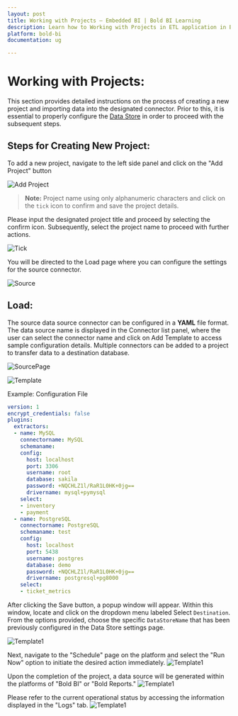 ```yaml
---
layout: post
title: Working with Projects – Embedded BI | Bold BI Learning
description: Learn how to Working with Projects in ETL application in Bold BI Enterprise Edition. Discover simple steps to integrate data smoothly and make the most of your analytics.
platform: bold-bi
documentation: ug

---
```


# Working with Projects:

This section provides detailed instructions on the process of creating a new project and importing data into the designated connector. Prior to this, it is essential to properly configure the [Data Store](/working-with-data-sources/working-with-bold-etl/data-store/) in order to proceed with the subsequent steps.

## Steps for Creating New Project:

To add a new project, navigate to the left side panel and click on the "Add Project" button
   
![Add Project](/static/assets/working-with-etl/images/etl_add_project.png)  


> **Note:** Project name using only alphanumeric characters and click on the ``tick`` icon to confirm and save the project details.


Please input the designated project title and proceed by selecting the confirm icon. Subsequently, select the project name to proceed with further actions.
   
![Tick](/static/assets/working-with-etl/images/etl_project_name.png)

You will be directed to the Load page where you can configure the settings for the source connector.
   
![Source](/static/assets/working-with-etl/images/etl_source.png)

## Load:

The source data source connector can be configured in a **YAML** file format. The data source name is displayed in the Connector list panel, where the user can select the connector name and click on Add Template to access sample configuration details. Multiple connectors can be added to a project to transfer data to a destination database.

![SourcePage](/static/assets/working-with-etl/images/etl_addtemplate.png)

![Template](/static/assets/working-with-etl/images/etl_mysqltemplate.png)


Example: Configuration File

```yaml
version: 1
encrypt_credentials: false
plugins:
  extractors:
  - name: MySQL
    connectorname: MySQL
    schemaname: 
    config:
      host: localhost
      port: 3306
      username: root
      database: sakila
      password: +NQCHLZ1l/RaR1L0HK+0jg==
      drivername: mysql+pymysql
    select:
    - inventory
    - payment
  - name: PostgreSQL
    connectorname: PostgreSQL
    schemaname: test
    config:
      host: localhost
      port: 5438
      username: postgres
      database: demo
      password: +NQCHLZ1l/RaR1L0HK+0jg==
      drivername: postgresql+pg8000
    select:
    - ticket_metrics
```

After clicking the Save button, a popup window will appear. Within this window, locate and click on the dropdown menu labeled Select ``Destination``. From the options provided, choose the specific ``DataStoreName`` that has been previously configured in the Data Store settings page.

![Template1](/static/assets/working-with-etl/images/etl_savedest.png)

Next, navigate to the "Schedule" page on the platform and select the "Run Now" option to initiate the desired action immediately.
![Template1](/static/assets/working-with-etl/images/etl_s5.png)


Upon the completion of the project, a data source will be generated within the platforms of "Bold BI" or "Bold Reports."
![Template1](/static/assets/working-with-etl/images/etl_create_datasource.png)

Please refer to the current operational status by accessing the information displayed in the "Logs" tab.
![Template1](/static/assets/working-with-etl/images/etl_s6.png)

